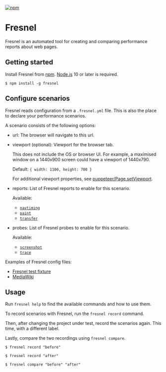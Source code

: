 [![npm](https://img.shields.io/npm/v/fresnel.svg)](https://www.npmjs.com/package/fresnel)

# Fresnel

Fresnel is an automated tool for creating and comparing
performance reports about web pages.


## Getting started

Install Fresnel from [npm](https://www.npmjs.com/package/fresnel). [Node.js](https://nodejs.org/) 10 or later is required.

```
$ npm install -g fresnel
```

## Configure scenarios

Fresnel reads configuration from a `.fresnel.yml` file. This is also the
place to declare your performance scenarios.

A scenario consists of the following options:

* url: The browser will navigate to this url.
* viewport (optional): Viewport for the browser tab.

  This does not include the OS or browser UI. For example, a maximised
  window on a 1440x900 screen could have a viewport of 1440x790.

  Default: `{ width: 1100, height: 700 }`

  For additional viewport properties, see [puppeteer/Page.setViewport](https://pptr.dev/#?product=Puppeteer&version=v7.0.0&show=api-pagesetviewportviewport).
* reports: List of Fresnel reports to enable for this scenario.

  Available:
  - [`navtiming`](./API.md#module_reports/navtiming)
  - [`paint`](./API.md#module_reports/paint)
  - [`transfer`](./API.md#module_reports/transfer)
* probes: List of Fresnel probes to enable for this scenario.

  Available:
  - [`screenshot`](./API.md#module_probes/screenshot)
  - [`trace`](./API.md#module_probes/trace)

Examples of Fresnel config files:
* [Fresnel test fixture](./test/fixtures/basic/.fresnel.yml)
* [MediaWiki](https://gerrit.wikimedia.org/g/mediawiki/core/+/HEAD/.fresnel.yml)


## Usage

Run `fresnel help` to find the available commands and how to use them.

To record scenarios with Fresnel, run the `fresnel record` command.

Then, after changing the project under test, record the scenarios again.
This time, with a different label.

Lastly, compare the two recordings using `fresnel compare`.

```
$ fresnel record "before"

$ fresnel record "after"

$ fresnel compare "before" "after"
```
